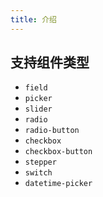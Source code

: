 ```yaml
---
title: 介绍
---
```


## 支持组件类型
  
  * `field`
  * `picker`
  * `slider`
  * `radio`
  * `radio-button`
  * `checkbox`
  * `checkbox-button`
  * `stepper`
  * `switch`
  * `datetime-picker`
